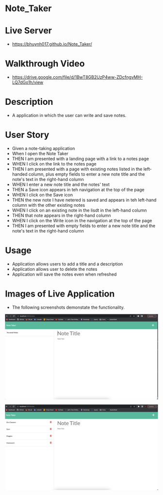 # Note_Taker

# Live Server

* https://bhuynh017.github.io/Note_Taker/ 

# Walkthrough Video

* https://drive.google.com/file/d/1BwT8GB2UzP4ww-ZDcfngvMH-LQ7dGo1h/view

# Description

* A application in which the user can write and save notes.

# User Story

- Given a note-taking application
- When I open the Note Taker
- THEN I am presented with a landing page with a link to a notes page
- WHEN I click on the link to the notes page
- THEN I am presented with a page with existing notes listed in the left-handed column, plus empty fields to enter a new note title and the note's text in the right-hand column
- WHEN I enter a new note title and the notes' text
- THEN a Save icon appears in teh navigation at the top of the page
- WHEN I click on the Save icon
- THEN the new note I have netered is saved and appears in teh left-hand column with the other existing notes
- WHEN I click on an existing note in the lisdt in the left-hand column
- THEN that note appears in the right-hand column
- WHEN I click on the Write icon in the navigation at the top of the page
- THEN I am presented with empty fields to enter a new note title and the note's text in the right-hand column

# Usage

* Application allows users to add a title and a description
* Application allows user to delete the notes
* Application will save the notes even when refreshed

# Images of Live Application

* The following screenshots demonstate the functionality.

![](public/images/Screen%20Shot%202022-11-01%20at%206.58.42%20PM.png)

![](public/images/Screen%20Shot%202022-11-01%20at%207.00.11%20PM.png)